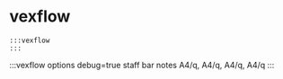 ---
---

# vexflow

```
:::vexflow
:::
```

:::vexflow
options debug=true
staff
  bar
    notes
      A4/q, A4/q, A4/q, A4/q
:::

